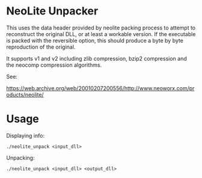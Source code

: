 NeoLite Unpacker
================

This uses the data header provided by neolite packing process to attempt to reconstruct the original DLL,
or at least a workable version. If the executable is packed with the reversible option, this should produce
a byte by byte reproduction of the original.

It supports v1 and v2 including zlib compression, bzip2 compression and the neocomp compression algorithms.

See:

https://web.archive.org/web/20010207200556/http://www.neoworx.com/products/neolite/

Usage
=====

Displaying info:

    ./neolite_unpack <input_dll>

Unpacking:

    ./neolite_unpack <input_dll> <output_dll>
